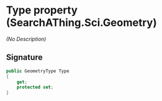 # Type property (SearchAThing.Sci.Geometry)
_(No Description)_

## Signature
```csharp
public GeometryType Type
{
    get;
    protected set;
}
```

